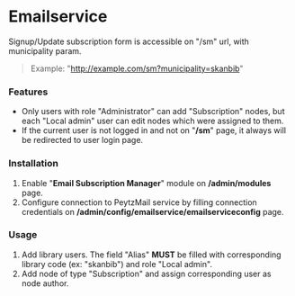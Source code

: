 # Emailservice
Signup/Update subscription form is accessible on "/sm" url, with municipality param.
> Example: "http://example.com/sm?municipality=skanbib"

### Features
* Only users with role "Administrator" can add "Subscription" nodes, but each "Local admin" user can edit nodes which were assigned to them.
* If the current user is not logged in and not on "**/sm**" page, it always will be redirected to user login page.

### Installation
1. Enable "**Email Subscription Manager**" module on **/admin/modules** page.
2. Configure connection to PeytzMail service by filling connection credentials on **/admin/config/emailservice/emailserviceconfig** page.

### Usage
1. Add library users. The field "Alias" **MUST** be filled with corresponding library code (ex: "skanbib") and role "Local admin".
2. Add node of type "Subscription" and assign corresponding user as node author.
